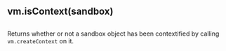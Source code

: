 ## vm.isContext(sandbox)

## 

Returns whether or not a sandbox object has been contextified by calling
`vm.createContext` on it.